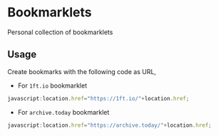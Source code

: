 # Bookmarklets

Personal collection of bookmarklets

## Usage

Create bookmarks with the following code as URL,

- For `1ft.io` bookmarklet
```js
javascript:location.href="https://1ft.io/"+location.href;
```
- For `archive.today` bookmarklet
```js
javascript:location.href="https://archive.today/"+location.href;
```